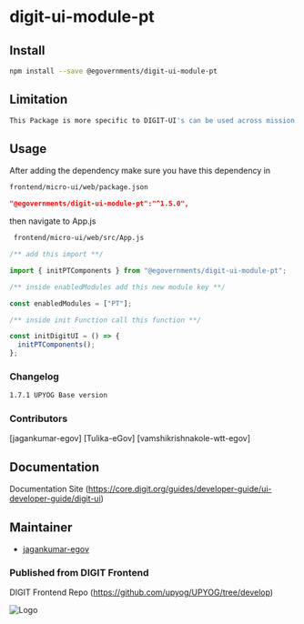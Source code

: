 
# digit-ui-module-pt

## Install

```bash
npm install --save @egovernments/digit-ui-module-pt
```

## Limitation

```bash
This Package is more specific to DIGIT-UI's can be used across mission's
```

## Usage

After adding the dependency make sure you have this dependency in

```bash
frontend/micro-ui/web/package.json
```

```json
"@egovernments/digit-ui-module-pt":"^1.5.0",
```

then navigate to App.js

```bash
 frontend/micro-ui/web/src/App.js
```


```jsx
/** add this import **/

import { initPTComponents } from "@egovernments/digit-ui-module-pt";

/** inside enabledModules add this new module key **/

const enabledModules = ["PT"];

/** inside init Function call this function **/

const initDigitUI = () => {
  initPTComponents();
};
```




### Changelog

```bash
1.7.1 UPYOG Base version
```

### Contributors

[jagankumar-egov] [Tulika-eGov]  [vamshikrishnakole-wtt-egov] 

## Documentation

Documentation Site (https://core.digit.org/guides/developer-guide/ui-developer-guide/digit-ui)

## Maintainer

- [jagankumar-egov](https://www.github.com/jagankumar-egov)


### Published from DIGIT Frontend 
DIGIT Frontend Repo (https://github.com/upyog/UPYOG/tree/develop)


![Logo](https://s3.ap-south-1.amazonaws.com/works-dev-asset/mseva-white-logo.png)